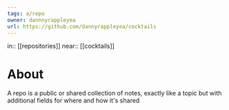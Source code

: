 ```yaml
---
tags: a/repo
owner: dannnyrappleyea
url: https://github.com/dannyrappleyea/cocktails
---
```

in:: [[repositories]]
near:: [[cocktails]]

# About
A repo is a public or shared collection of notes, exactly like a topic but with additional fields for where and how it's shared
